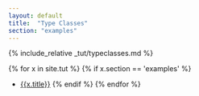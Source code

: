 ```yaml
---
layout: default
title:  "Type Classes"
section: "examples"
---
```

{% include_relative _tut/typeclasses.md %}

{% for x in site.tut %}
{% if x.section == 'examples' %}
- [{{x.title}}]({{site.baseurl}}{{x.url}})
{% endif %}
{% endfor %}

